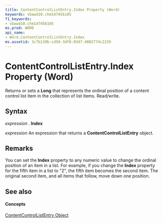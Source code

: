 ```yaml
---
title: ContentControlListEntry.Index Property (Word)
keywords: vbawd10.chm147456105
f1_keywords:
- vbawd10.chm147456105
ms.prod: WORD
api_name:
- Word.ContentControlListEntry.Index
ms.assetid: 3c7b139b-cd50-3df8-0347-d002774c2239
---
```



# ContentControlListEntry.Index Property (Word)

Returns or sets a  **Long** that represents the ordinal position of a content control list item in the collection of list items. Read/write.


## Syntax

 _expression_ . **Index**

 _expression_ An expression that returns a **ContentControlListEntry** object.


## Remarks

You can set the  **Index** property to any numeric value to change the ordinal position of an item in a list. For example, if you change the **Index** property for the fifth item in a list to "2", the fifth item becomes the second item. The original second item, and all items that follow, move down one position.


## See also


#### Concepts


[ContentControlListEntry Object](contentcontrollistentry-object-word.md)

